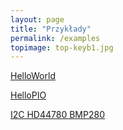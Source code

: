 ```yaml
---
layout: page
title: "Przykłady"
permalink: /examples
topimage: top-keyb1.jpg
---
```


[HelloWorld](./HelloWorld)

[HelloPIO](./HelloPIO)

[I2C HD44780 BMP280](./I2C_HD44780_BMP280)